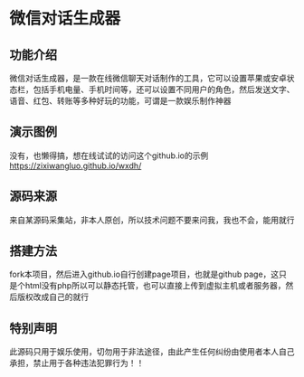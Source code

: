 # 微信对话生成器

## 功能介绍
微信对话生成器，是一款在线微信聊天对话制作的工具，它可以设置苹果或安卓状态栏，包括手机电量、手机时间等，还可以设置不同用户的角色，然后发送文字、语音、红包、转账等多种好玩的功能，可谓是一款娱乐制作神器

## 演示图例
没有，也懒得搞，想在线试试的访问这个github.io的示例
https://zixiwangluo.github.io/wxdh/

## 源码来源
来自某源码采集站，非本人原创，所以技术问题不要来问我，我也不会，能用就行

## 搭建方法
fork本项目，然后进入github.io自行创建page项目，也就是github page，这只是个html没有php所以可以静态托管，也可以直接上传到虚拟主机或者服务器，然后版权改成自己的就行

## 特别声明
此源码只用于娱乐使用，切勿用于非法途径，由此产生任何纠纷由使用者本人自己承担，禁止用于各种违法犯罪行为！！
